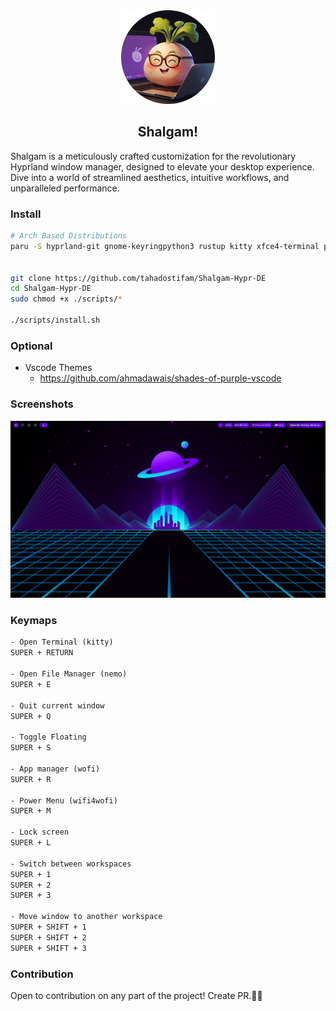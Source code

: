 <div align="center">
    <a href="https://github.com/tahadostifam/Shalgam-Hypr-DE">
        <img src="./images/shalgam.png" alt="Logo" width="150" height="150">
    </a>
    <h2>Shalgam!</h2>
</div>

<p>
Shalgam is a meticulously crafted customization for the revolutionary Hyprland window manager, designed to elevate your desktop experience. Dive into a world of streamlined aesthetics, intuitive workflows, and unparalleled performance.
</p>

### Install

```bash
# Arch Based Distributions
paru -S hyprland-git gnome-keyringpython3 rustup kitty xfce4-terminal polkit-gnome wofi xdg-desktop-portal-hyprland-git tty-clock-git swaylock grim slurp jq dunst wl-clipboard swww-git pavucontrol ttf-font-awesome jp2a nemo fastfetch meson wlogout


git clone https://github.com/tahadostifam/Shalgam-Hypr-DE
cd Shalgam-Hypr-DE
sudo chmod +x ./scripts/*

./scripts/install.sh
```

### Optional

- Vscode Themes
  - <https://github.com/ahmadawais/shades-of-purple-vscode>

### Screenshots

<img src="./images/screenshots/screenshot_1.jpg" alt="Screenshot 1">

### Keymaps

```txt
- Open Terminal (kitty)
SUPER + RETURN

- Open File Manager (nemo)
SUPER + E

- Quit current window
SUPER + Q

- Toggle Floating
SUPER + S

- App manager (wofi)
SUPER + R

- Power Menu (wifi4wofi)
SUPER + M

- Lock screen
SUPER + L

- Switch between workspaces
SUPER + 1
SUPER + 2
SUPER + 3

- Move window to another workspace
SUPER + SHIFT + 1
SUPER + SHIFT + 2
SUPER + SHIFT + 3
```

### Contribution

Open to contribution on any part of the project! Create PR.💜🦄
